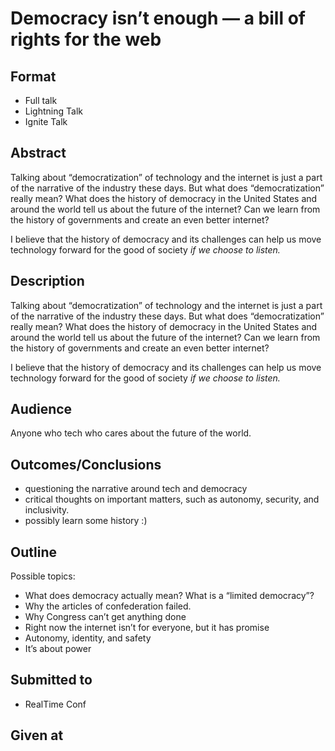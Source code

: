 # Democracy isn’t enough — a bill of rights for the web

## Format

* Full talk
* Lightning Talk
* Ignite Talk

## Abstract
Talking about “democratization” of technology and the internet is just a part of the narrative of the industry these days.  But what does “democratization” really mean?  What does the history of democracy in the United States and around the world tell us about the future of the internet?  Can we learn from the history of governments and create an even better internet?

I believe that the history of democracy and its challenges can help us move technology forward for the good of society *if we choose to listen.*

## Description
Talking about “democratization” of technology and the internet is just a part of the narrative of the industry these days.  But what does “democratization” really mean?  What does the history of democracy in the United States and around the world tell us about the future of the internet?  Can we learn from the history of governments and create an even better internet?

I believe that the history of democracy and its challenges can help us move technology forward for the good of society *if we choose to listen.*

## Audience
Anyone who tech who cares about the future of the world.

## Outcomes/Conclusions
* questioning the narrative around tech and democracy
* critical thoughts on important matters, such as autonomy, security, and inclusivity.
* possibly learn some history :)

## Outline

Possible topics:
- What does democracy actually mean? What is a “limited democracy”? 
- Why the articles of confederation failed.
- Why Congress can’t get anything done
- Right now the internet isn’t for everyone, but it has promise
- Autonomy, identity, and safety
- It’s about power 

## Submitted to

- RealTime Conf

## Given at
